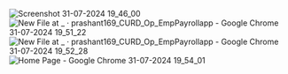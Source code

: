 ![Screenshot 31-07-2024 19_46_00](https://github.com/user-attachments/assets/445ec99b-19bd-4f60-a0b1-aacc884d3b7a)
![New File at _ · prashant169_CURD_Op_EmpPayrollapp - Google Chrome 31-07-2024 19_51_22](https://github.com/user-attachments/assets/36cbf93e-a47d-41cb-a98f-dbe35dfb35ed)
![New File at _ · prashant169_CURD_Op_EmpPayrollapp - Google Chrome 31-07-2024 19_52_28](https://github.com/user-attachments/assets/88360295-ba95-49b8-8254-3c7c608a07da)
![Home Page - Google Chrome 31-07-2024 19_54_01](https://github.com/user-attachments/assets/e18684f4-b499-4330-995a-f742ec6c40a3)
